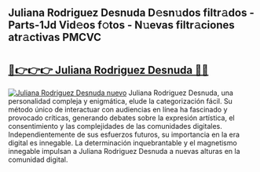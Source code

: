 ## Juliana Rodriguez Desnuda D𝚎sn𝚞dos filtr𝚊dos - Parts-1Jd Vid𝚎os f𝚘tos - N𝚞evas filtr𝚊ciones atr𝚊ctivas PMCVC

# <h2><a href="http://mb5nfsf.tromn.icu/?c=Juliana+Rodriguez+Desnuda">🔗👉👉👉 Juliana Rodriguez Desnuda 🔗🔗</a></h2>

[![Juliana Rodriguez Desnuda nuevo](https://i.imgur.com/pEAQMta.gif)](http://mb5nfsf.tromn.icu/?c=Juliana+Rodriguez+Desnuda)
Juliana Rodriguez Desnuda, una personalidad compleja y enigmática, elude la categorización fácil. Su método único de interactuar con audiencias en línea ha fascinado y provocado críticas, generando debates sobre la expresión artística, el consentimiento y las complejidades de las comunidades digitales. Independientemente de sus esfuerzos futuros, su importancia en la era digital es innegable. La determinación inquebrantable y el magnetismo innegable impulsan a Juliana Rodriguez Desnuda a nuevas alturas en la comunidad digital.
